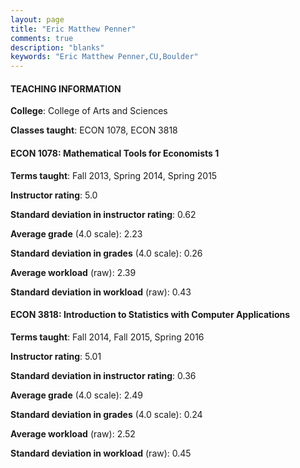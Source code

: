 ```yaml
---
layout: page
title: "Eric Matthew Penner" 
comments: true
description: "blanks"
keywords: "Eric Matthew Penner,CU,Boulder"
---
```

<head>
<script src="https://ajax.googleapis.com/ajax/libs/jquery/2.1.3/jquery.min.js"></script>
<script src="https://dl.dropboxusercontent.com/s/pc42nxpaw1ea4o9/highcharts.js?dl=0"></script>
<!-- <script src="../assets/js/highcharts.js"></script> -->
<style type="text/css">@font-face {
	font-family: "Bebas Neue";
	src: url(https://www.filehosting.org/file/details/544349/BebasNeue Regular.otf) format("opentype");
	}
	h1.Bebas { 
		font-family: "Bebas Neue", Verdana, Tahoma;
	}
</style>
</head>
	   
#### TEACHING INFORMATION

**College**: College of Arts and Sciences

**Classes taught**: ECON 1078, ECON 3818

#### ECON 1078: Mathematical Tools for Economists 1

**Terms taught**: Fall 2013, Spring 2014, Spring 2015

**Instructor rating**: 5.0

**Standard deviation in instructor rating**: 0.62

**Average grade** (4.0 scale): 2.23

**Standard deviation in grades** (4.0 scale): 0.26

**Average workload** (raw): 2.39

**Standard deviation in workload** (raw): 0.43

#### ECON 3818: Introduction to Statistics with Computer  Applications

**Terms taught**: Fall 2014, Fall 2015, Spring 2016

**Instructor rating**: 5.01

**Standard deviation in instructor rating**: 0.36

**Average grade** (4.0 scale): 2.49

**Standard deviation in grades** (4.0 scale): 0.24

**Average workload** (raw): 2.52

**Standard deviation in workload** (raw): 0.45

